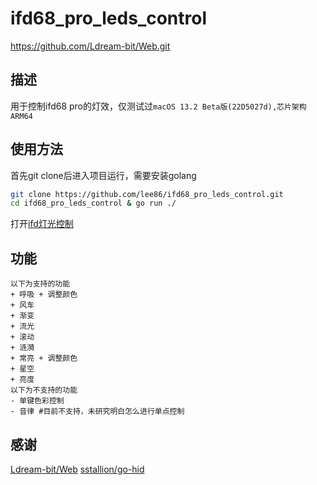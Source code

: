 # ifd68_pro_leds_control
https://github.com/Ldream-bit/Web.git
## 描述
用于控制ifd68 pro的灯效，仅测试过`macOS 13.2 Beta版(22D5027d),芯片架构ARM64`

## 使用方法

首先git clone后进入项目运行，需要安装golang
```bash
git clone https://github.com/lee86/ifd68_pro_leds_control.git
cd ifd68_pro_leds_control & go run ./
```
打开[ifd灯光控制](http://127.0.0.1:8000/)

## 功能

```git
以下为支持的功能
+ 呼吸 + 调整颜色
+ 风车
+ 渐变
+ 流光
+ 滚动
+ 涟漪
+ 常亮 + 调整颜色
+ 星空
+ 亮度
以下为不支持的功能
- 单键色彩控制
- 音律 #目前不支持，未研究明白怎么进行单点控制
```
## 感谢
[Ldream-bit/Web](https://github.com/Ldream-bit/Web)
[sstallion/go-hid](https://github.com/sstallion/go-hid)
